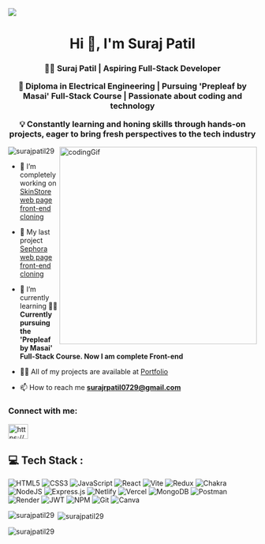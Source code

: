 <img src="https://github.com/user-attachments/assets/bdd36b3a-b09e-4326-b823-f9026d1b54ea" style="text-align: center" >
<h1 align="center">Hi 👋, I'm Suraj Patil</h1>
<h3 align="center">
👨‍💻 Suraj Patil | Aspiring Full-Stack Developer

🚀 Diploma in Electrical Engineering | Pursuing 'Prepleaf by Masai' Full-Stack Course | Passionate about coding and technology

💡 Constantly learning and honing skills through hands-on projects, eager to bring fresh perspectives to the tech industry
</h3>
<img align="right" alt="codingGif" width="400px" src="https://miro.medium.com/v2/resize:fit:1360/1*zVnWJtyGOX_kUIDm6ccCfQ.gif">






<p align="left"> <img src="https://komarev.com/ghpvc/?username=surajpatil29&label=Profile%20views&color=0e75b6&style=flat" alt="surajpatil29" /> </p>

- 🔭 I’m completely working on [SkinStore web page front-end cloning](https://skinstore-gamma.vercel.app/)

- 🔭 My last project [Sephora web page front-end cloning](https://sephora-project-sage.vercel.app/)

- 🌱 I’m currently learning **👨‍💻Currently pursuing the 'Prepleaf by Masai' Full-Stack Course. Now I am complete Front-end**

- 👨‍💻 All of my projects are available at [Portfolio](https://portfolio-gamma-seven-38.vercel.app/)

- 📫 How to reach me **surajrpatil0729@gmail.com**

<h3 align="left">Connect with me:</h3>
<p align="left">
<a href="https://www.linkedin.com/in/suraj-patil-602bb72a8" target="blank"><img align="center" src="https://raw.githubusercontent.com/rahuldkjain/github-profile-readme-generator/master/src/images/icons/Social/linked-in-alt.svg" alt="https://www.linkedin.com/in/suraj-patil-602bb72a8" height="30" width="40" /></a>
</p>

## 💻 Tech Stack :
<p align="left"> 


![HTML5](https://img.shields.io/badge/html5-%23E34F26.svg?style=for-the-badge&logo=html5&logoColor=white)
![CSS3](https://img.shields.io/badge/css3-%231572B6.svg?style=for-the-badge&logo=css3&logoColor=white) ![JavaScript](https://img.shields.io/badge/javascript-%23323330.svg?style=for-the-badge&logo=javascript&logoColor=%23F7DF1E)
![React](https://img.shields.io/badge/react-%2320232a.svg?style=for-the-badge&logo=react&logoColor=%2361DAFB) ![Vite](https://img.shields.io/badge/vite-%23646CFF.svg?style=for-the-badge&logo=vite&logoColor=white) ![Redux](https://img.shields.io/badge/redux-%23593d88.svg?style=for-the-badge&logo=redux&logoColor=white) ![Chakra](https://img.shields.io/badge/chakra-%234ED1C5.svg?style=for-the-badge&logo=chakraui&logoColor=white)  ![NodeJS](https://img.shields.io/badge/node.js-6DA55F?style=for-the-badge&logo=node.js&logoColor=white) ![Express.js](https://img.shields.io/badge/express.js-%23404d59.svg?style=for-the-badge&logo=express&logoColor=%2361DAFB) ![Netlify](https://img.shields.io/badge/netlify-%23000000.svg?style=for-the-badge&logo=netlify&logoColor=#00C7B7) ![Vercel](https://img.shields.io/badge/vercel-%23000000.svg?style=for-the-badge&logo=vercel&logoColor=white) ![MongoDB](https://img.shields.io/badge/MongoDB-%234ea94b.svg?style=for-the-badge&logo=mongodb&logoColor=white) ![Postman](https://img.shields.io/badge/Postman-FF6C37?style=for-the-badge&logo=postman&logoColor=white)  ![Render](https://img.shields.io/badge/Render-%46E3B7.svg?style=for-the-badge&logo=render&logoColor=white) ![JWT](https://img.shields.io/badge/JWT-black?style=for-the-badge&logo=JSON%20web%20tokens) ![NPM](https://img.shields.io/badge/NPM-%23CB3837.svg?style=for-the-badge&logo=npm&logoColor=white)  ![Git](https://img.shields.io/badge/git-%23F05033.svg?style=for-the-badge&logo=git&logoColor=white) ![Canva](https://img.shields.io/badge/Canva-%2300C4CC.svg?style=for-the-badge&logo=Canva&logoColor=white) 


</p>

<p><img align="left" src="https://github-readme-stats.vercel.app/api/top-langs?username=surajpatil29&show_icons=true&locale=en&layout=compact" alt="surajpatil29" /></p>

<p>&nbsp;<img align="center" src="https://github-readme-stats.vercel.app/api?username=surajpatil29&show_icons=true&locale=en" alt="surajpatil29" /></p>

<p><img align="center" src="https://github-readme-streak-stats.herokuapp.com/?user=surajpatil29&" alt="surajpatil29" /></p>
